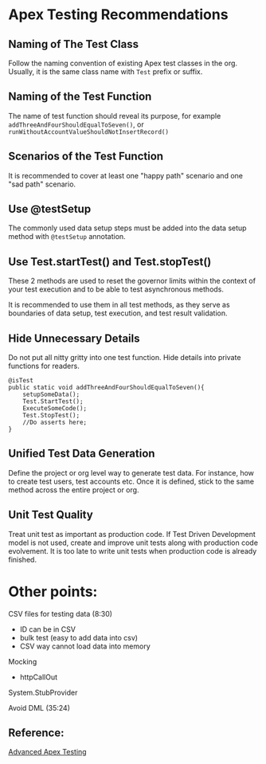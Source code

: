 
# Apex Testing Recommendations

## Naming of The Test Class

Follow the naming convention of existing Apex test classes in the org. Usually, it is the same class name with `Test` prefix or suffix.

## Naming of the Test Function

The name of test function should reveal its purpose, for example `addThreeAndFourShouldEqualToSeven()`, or `runWithoutAccountValueShouldNotInsertRecord()`

## Scenarios of the Test Function

It is recommended to cover at least one "happy path" scenario and one "sad path" scenario.

## Use @testSetup

The commonly used data setup steps must be added into the data setup method with `@testSetup` annotation.

## Use Test.startTest() and Test.stopTest()

These 2 methods are used to reset the governor limits within the context of your test execution and to be able to test asynchronous methods.

It is recommended to use them in all test methods, as they serve as boundaries of data setup, test execution, and test result validation.

## Hide Unnecessary Details

Do not put all nitty gritty into one test function. Hide details into private functions for readers.

```
@isTest
public static void addThreeAndFourShouldEqualToSeven(){
	setupSomeData();
	Test.StartTest();
	ExecuteSomeCode();
	Test.StopTest();
	//Do asserts here;
}
```

## Unified Test Data Generation

Define the project or org level way to generate test data. For instance, how to create test users, test accounts etc.
Once it is defined, stick to the same method across the entire project or org.

## Unit Test Quality

Treat unit test as important as production code.
If Test Driven Development model is not used, create and improve unit tests along with production code evolvement. It is too late to write unit tests when production code is already finished.



# Other points:

CSV files for testing data (8:30)
- ID can be in CSV
- bulk test (easy to add data into csv)
- CSV way cannot load data into memory

Mocking
- httpCallOut

System.StubProvider

Avoid DML (35:24)

## Reference:
[Advanced Apex Testing](https://www.youtube.com/watch?v=IWVpaYBx3bc)
